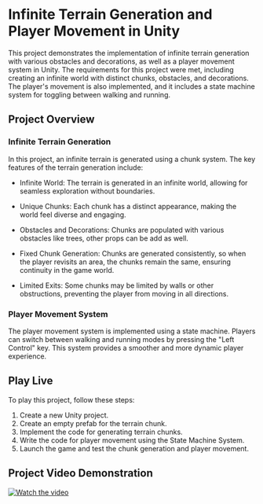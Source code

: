 # Infinite Terrain Generation and Player Movement in Unity

This project demonstrates the implementation of infinite terrain generation with various obstacles and decorations, as well as a player movement system in Unity. The requirements for this project were met, including creating an infinite world with distinct chunks, obstacles, and decorations. The player's movement is also implemented, and it includes a state machine system for toggling between walking and running.

## Project Overview

### Infinite Terrain Generation

In this project, an infinite terrain is generated using a chunk system. The key features of the terrain generation include:

- Infinite World: The terrain is generated in an infinite world, allowing for seamless exploration without boundaries.

- Unique Chunks: Each chunk has a distinct appearance, making the world feel diverse and engaging.

- Obstacles and Decorations: Chunks are populated with various obstacles like trees, other props can be add as well.

- Fixed Chunk Generation: Chunks are generated consistently, so when the player revisits an area, the chunks remain the same, ensuring continuity in the game world.

- Limited Exits: Some chunks may be limited by walls or other obstructions, preventing the player from moving in all directions.

### Player Movement System

The player movement system is implemented using a state machine. Players can switch between walking and running modes by pressing the "Left Control" key. This system provides a smoother and more dynamic player experience.

## Play Live

To play this project, follow these steps:

1. Create a new Unity project.
2. Create an empty prefab for the terrain chunk.
3. Implement the code for generating terrain chunks.
4. Write the code for player movement using the State Machine System.
5. Launch the game and test the chunk generation and player movement.

## Project Video Demonstration
   
[![Watch the video](https://i9.ytimg.com/vi/pBquCexDuDE/mqdefault.jpg?v=6547894e&sqp=CPSXnqoG&rs=AOn4CLBKl4zYo7W29Fb8MEQY4DFjB2g2Lg
)](https://www.youtube.com/watch?v=pBquCexDuDE)
